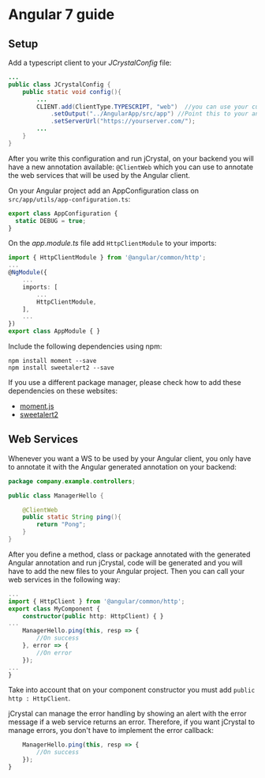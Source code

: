 # Angular 7 guide

## Setup

Add a typescript client to your _JCrystalConfig_ file: 

```java
...
public class JCrystalConfig {
	public static void config(){
		...
		CLIENT.add(ClientType.TYPESCRIPT, "web")  //you can use your custom id
			.setOutput("../AngularApp/src/app") //Point this to your angular project src folder
			.setServerUrl("https://yourserver.com/");
    	...
	}
}
```

After you write this configuration and run jCrystal, on your backend you will have a new annotation available: `@ClientWeb` which you can use to annotate the web services that will be used by the Angular client.

On your Angular project add an AppConfiguration class on `src/app/utils/app-configuration.ts`:

```typescript
export class AppConfiguration {
  static DEBUG = true;
}
```

On the _app.module.ts_ file add `HttpClientModule` to your imports:

```typescript
import { HttpClientModule } from '@angular/common/http';
...
@NgModule({
	...
	imports: [
		...
		HttpClientModule,
	],
	...
})
export class AppModule { }
```

Include the following dependencies using npm:

```
npm install moment --save
npm install sweetalert2 --save
```
If you use a different package manager, please check how to add these dependencies on these websites: 
- [moment.js](https://momentjs.com/)
- [sweetalert2](https://github.com/sweetalert2/sweetalert2)

## Web Services
Whenever you want a WS to be used by your Angular client, you only have to annotate it with the Angular generated annotation on your backend:

```java
package company.example.controllers;

public class ManagerHello {

	@ClientWeb
	public static String ping(){
		return "Pong";
	}
}
```

After you define a method, class or package annotated with the generated Angular annotation and run jCrystal, code will be generated and you will have to add the new files to your Angular project. Then you can call your web services in the following way:

```typescript
...
import { HttpClient } from '@angular/common/http';
export class MyComponent {
	constructor(public http: HttpClient) { }
...
    ManagerHello.ping(this, resp => {
        //On success
    }, error => {
        //On error
    });
...
}
```

Take into account that on your component constructor you must add `public http : HttpClient`.

jCrystal can manage the error handling by showing an alert with the error message if a web service returns an error. Therefore, if you want jCrystal to manage errors, you don't have to implement the error callback:


```typescript
    ManagerHello.ping(this, resp => {
        //On success
    });
}
```